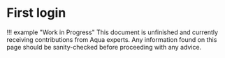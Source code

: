 # First login

!!! example "Work in Progress"
    This document is unfinished and currently receiving contributions from Aqua experts. Any information found on this page should be sanity-checked before proceeding with any advice.
